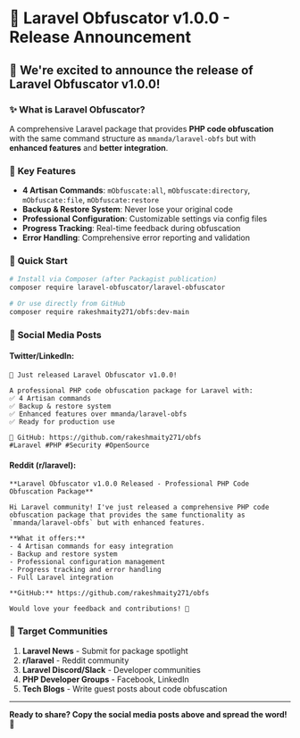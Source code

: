 # 🚀 Laravel Obfuscator v1.0.0 - Release Announcement

## 🎉 **We're excited to announce the release of Laravel Obfuscator v1.0.0!**

### ✨ **What is Laravel Obfuscator?**

A comprehensive Laravel package that provides **PHP code obfuscation** with the same command structure as `mmanda/laravel-obfs` but with **enhanced features** and **better integration**.

### 🔧 **Key Features**

- **4 Artisan Commands**: `mObfuscate:all`, `mObfuscate:directory`, `mObfuscate:file`, `mObfuscate:restore`
- **Backup & Restore System**: Never lose your original code
- **Professional Configuration**: Customizable settings via config files
- **Progress Tracking**: Real-time feedback during obfuscation
- **Error Handling**: Comprehensive error reporting and validation

### 🚀 **Quick Start**

```bash
# Install via Composer (after Packagist publication)
composer require laravel-obfuscator/laravel-obfuscator

# Or use directly from GitHub
composer require rakeshmaity271/obfs:dev-main
```

### 📱 **Social Media Posts**

#### **Twitter/LinkedIn:**
```
🚀 Just released Laravel Obfuscator v1.0.0! 

A professional PHP code obfuscation package for Laravel with:
✅ 4 Artisan commands
✅ Backup & restore system  
✅ Enhanced features over mmanda/laravel-obfs
✅ Ready for production use

🔗 GitHub: https://github.com/rakeshmaity271/obfs
#Laravel #PHP #Security #OpenSource
```

#### **Reddit (r/laravel):**
```
**Laravel Obfuscator v1.0.0 Released - Professional PHP Code Obfuscation Package**

Hi Laravel community! I've just released a comprehensive PHP code obfuscation package that provides the same functionality as `mmanda/laravel-obfs` but with enhanced features.

**What it offers:**
- 4 Artisan commands for easy integration
- Backup and restore system
- Professional configuration management
- Progress tracking and error handling
- Full Laravel integration

**GitHub:** https://github.com/rakeshmaity271/obfs

Would love your feedback and contributions! 🚀
```

### 🎯 **Target Communities**

1. **Laravel News** - Submit for package spotlight
2. **r/laravel** - Reddit community
3. **Laravel Discord/Slack** - Developer communities
4. **PHP Developer Groups** - Facebook, LinkedIn
5. **Tech Blogs** - Write guest posts about code obfuscation

---

**Ready to share? Copy the social media posts above and spread the word!** 🌟

